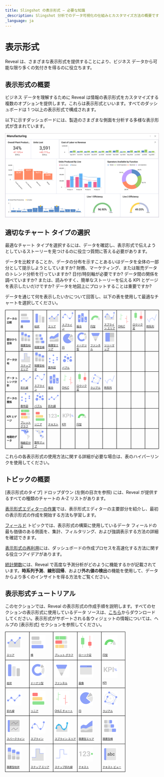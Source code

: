 ```yaml
---
title: Slingshot の表示形式 – 必要な知識 
_description: Slingshot 分析でのデータ可視化の仕組みとカスタマイズ方法の概要です。
_language: ja
---
```


# 表示形式

Reveal は、さまざまな表示形式を提供することにより、ビジネス データから可能な限り多くの気付きを得るのに役立ちます。

## 表示形式の概要

ビジネス データを理解するために Reveal は情報の表示形式をカスタマイズする複数のオプションを提供します。これらは表示形式といいます。すべてのダッシュボードは 1 つ以上の表示形式で構成されます。

以下に示すダッシュボードには、製造のさまざまな側面を分析する多様な表示形式が含まれています。

<img src="images/data-visualizations-example.png" alt="Reveal's log in screen" class="responsive-img"/>

## 適切なチャート タイプの選択

最適なチャート タイプを選択するには、データを確認し、表示形式で伝えようとしているストーリーを見つけるのに役立つ質問に答える必要があります。

データを比較することか、データの分布を示すことあるいはデータを全体の一部分として提示しようとしていますか? 財務、マーケティング、または販売データのトレンド分析を行っていますか? 日付/時刻軸が必要ですか? データ間の関係を調べていますか? または、読みやすく、簡単なストーリーを伝える KPI とゲージを表示したいだけですか? データを地図上にプロットすることは重要ですか?

データを通じて何を表示したいかについて回答し、以下の表を使用して最適なチャートを選択してください。

<style type="text/css">
td {
  border: 1px solid black;
  font-size: 60%;
}
</style>
<table>
<colgroup>
<col style="width: 6%" />
<col style="width: 6%" />
<col style="width: 6%" />
<col style="width: 6%" />
<col style="width: 6%" />
<col style="width: 6%" />
<col style="width: 6%" />
<col style="width: 6%" />
<col style="width: 6%" />
<col style="width: 6%" />
<col style="width: 6%" />
</colgroup>
<body>
  <tr>
    <td><b>データの比較</b></td>
    <td>
      <img src="images/Bar-Chart.png" alt="Bar Chart" /><br/>
      <a href="visualization-types/category-charts.md">棒</a>
    </td>
    <td>
      <img src="images/Column-Chart.png" alt="Column Chart" /><br/>
      <a href="visualization-types/category-charts.md">柱状</а>
    </td>
    <td>
      <img src="images/Area-Chart.png" alt="Area Chart" /><br/>
      <a href="visualization-types/category-charts.md">エリア</а>
    </td>
    <td>
      <img src="images/Spline-chart.png" alt="Spline Chart" /><br/>
      <a href="visualization-types/category-charts.md">スプライン</а>
    </td>
    <td>
      <img src="images/Combo-chart.png" alt="Combo Chart" /><br/>
      <a href="visualization-types/combo-charts.md">複合</a>
    </td>
    <td>
      <img src="images/Circular-chart.png" alt="Circular Gauge" /><br/>
      <a href="visualization-types/gauge-charts.html#circular-gauge">円型</a>
    </td>
    <td>
      <img src="images/Spline-Area-chart.png" alt="Spline with Area Chart" /><br/>
      <a href="visualization-types/category-charts.md">スプライン エリア</a>
    </td>
    <td>
      <img src="images/OHLC-chart.png" alt="OHLC Chart" /><br/>
      <a href="visualization-types/financial-charts.md">OHLC</a>
    </td>
    <td>
      <img src="images/Candlestick-chart.png" alt="Candlestick Chart" /><br/>
      <a href="visualization-types/financial-charts.md">ロウソク足</a>
    </td>
    <td>
      <img src="images/time-series-chart.png" alt="Time Series Chart" /><br/>
      <a href="visualization-types/time-series-charts.md">時系列
      </a>
    </td>
  </tr>
  <tr>
    <td><b>部分から全体</b></td>
    <td>
      <img src="images/Stacked-Column-Chart.png" alt="Stacked Column Chart" /><br/>
      <a href="visualization-types/category-charts.md">積層型柱状</a>
    </td>
    <td>
      <img src="images/Stacked-Bar-Chart.png" alt="Stacked Bar Chart" /><br/>
      <a href="visualization-types/category-charts.md">積層型棒</a>
    </td>
    <td>
      <img src="images/Stacked-Area-Chart.png" alt="Stacked Area Chart" /><br/>
      <a href="visualization-types/category-charts.md">積層型エリア</a>
    </td>
    <td>
      <img src="images/Pie-Chart.png" alt="Pie Chart" /><br/>
      <a href="visualization-types/category-charts.md">円</a>
    </td>
    <td>
      <img src="images/Doughnut-Chart.png" alt="Dougnut Chart" /><br/>
      <a href="visualization-types/category-charts.md">ドーナツ型</a>
    </td>
    <td>
      <img src ="images/funnel-chart.png" alt="Funnel Chart" /><br/>
      <a href="visualization-types/category-charts.md">ファンネル</a>
    </td>
    <td>
      <img src ="images/treemap-chart.png" alt="Treemap Chart" /><br/>
      <a href="visualization-types/treemap-charts.md">ツリーマップ</a>
    </td>
    <td />
    <td />
    <td />
  </tr>
  <tr>
    <td><b>データ分布</b></td>
    <td>
      <img src="images/step-area-Chart.png" alt="Step Area Chart" /><br/>
      <a href="visualization-types/category-charts.md">ステップ エリア</a>
    </td>
    <td>
      <img src="images/Stacked-Column-Chart.png" alt="Stacked Column Chart" /><br/>
      <a href="visualization-types/category-charts.md">積層型柱状</a>
    </td>
    <td>
      <img src="images/scatter-Chart.png" alt="Scatter Chart" /><br/>
      <a href="visualization-types/scatter-bubble-charts.md">散布図</а>
    </td>
    <td>
      <img src="images/bubble-Chart.png" alt="Bubble Chart" /><br/>
      <a href="visualization-types/scatter-bubble-charts.md">バブル</а>
    </td>
    <td />
    <td />
    <td />
    <td />
    <td />
    <td />
  <tr>
    <td><b>データ トレンド分析<b/></td>
    <td>
      <img src="images/line-chart.png" alt="Line Chart" /><br/>
      <a href="visualization-types/category-charts.md">折れ線</a>
    </td>
    <td>
      <img src="images/spline-Chart.png" alt="Spline Chart" /><br/>
      <a href="visualization-types/category-charts.md">スプライン</a>
    </td>
    <td>
      <img src="images/Combo-Chart.png" alt="Combo Chart" /><br/>
      <a href="visualization-types/combo-charts.md">複合</a>
    </td>
    <td>
      <img src="images/ohlc-Chart.png" alt="OHLC Chart" /><br/>
      <a href="visualization-types/financial-charts.md">OHLC</a>
    </td>
    <td>
      <img src="images/candlestick-Chart.png" alt="Candlestick Chart" /><br/>
      <a href="visualization-types/financial-charts.md">ロウソク足</a>
    </td>
    <td>
      <img src="images/radial-Chart.png" alt="Radial Chart" /><br/>
      <a href="visualization-types/radial-charts.md">ラジアル</a>
    </td>
    <td>
      <img src="images/time-series-chart.png" alt="Time Series Chart" /><br/>
      <a href="visualization-types/time-series-charts.md">時系列
      </a>
    </td>
    <td />
    <td />
    <td />
  </tr>
  <tr>
  <td><b>データの関係</b></td>
  <td>
    <img src="images/scatter-chart.png" alt="Scatter Chart" /><br/>
    <a href="visualization-types/scatter-bubble-charts.md">散布図</а>
  </td>
  <td>
    <img src="images/Bubble-chart.png" alt="Bubble Chart" /><br/>
    <a href="visualization-types/scatter-bubble-charts.md">バブル</а>
  </td>
  <td>
    <img src="images/line-chart.png" alt="Line Chart" /><br/>
    <a href="visualization-types/category-charts.md">折れ線</a>
  </td>
  <td />
  <td />
  <td />
  <td />
  <td />
  <td />
  <td />
  </tr>
  <tr>
  <td><b>KPI とゲージ</b></td>
  <td>
    <img src="images/bullet-graph-gauge.png" alt="Bullet Graph Gauge" /><br/>
    <a href="visualization-types/gauge-charts.html#bullet-graph">ブレット グラフ</a>
  </td>
  <td>
    <img src="images/linear-gauge.png" alt="Linear Gauge" /><br/>
    <a href="visualization-types/gauge-charts.html#linear-gauge">リニア</а>
  </td>
  <td>
    <img src="images/text-gauge.png" alt="Text Chart" /><br/>
    <a href="visualization-types/gauge-charts.html#text-gauge">テキスト</a>
  </td>
  <td>
    <img src="images/kpi.png" alt="KPI Gauge" /><br/>
    <a href="visualization-types/kpi-gauge.md">KPI</a>
  </td>
  <td>
    <img src="images/circular-gauge.png" alt="Circular Gauge" /><br/>
    <a href="visualization-types/gauge-charts.html#circular-gauge">円型</a>
  </td>
  <td />
    <td />
    <td />
    <td />
    <td />
  </tr>
  <tr>
  <td><b>地理的データ</b></td>
  <td>
    <img src="images/choropleth-map.png" alt="Choropleth Map" /><br/>
    <a href="visualization-types/choropleth-map/choropleth-map.md">階級区分図</a>
  </td>
  <td>
    <img src="images/scatter-map.png" alt="Scatter Map" /><br/>
    <a href="visualization-types/scatter-map/scatter-map.md">散布マップ</a>
  </td>
  <td />
  <td />
  <td />
  <td />
  <td />
  <td />
  <td />
  <td />
</body>
</table>

これらの各表示形式の使用方法に関する詳細が必要な場合は、表のハイパーリンクを使用してください。

## トピックの概要

[表示形式のタイプ] ドロップダウン (左側の目次を参照) には、Reveal が提供するすべての種類のチャートの A-Z リストがあります。

[表示形式エディターの作業](visualizations-editor.md)では、表示形式エディターの主要部分を紹介し、最初の表示形式の作成を開始する方法も学習します。

[フィールド](fields/overview.md) トピックでは、表示形式の構築に使用しているデータ フィールドの最も価値のある側面を、集計、フィルタリング、および強調表示する方法の詳細を確認できます。

[表示形式の再利用](reusing-visualizations.md)には、ダッシュボードの作成プロセスを高速化する方法に関する役立つアイデアがあります。

[統計関数](statistical-functions.md)には、Reveal で高度な予測分析がどのように機能するかが記載されています。**時系列予測**、**線形回帰**、および**外れ値の検出**の機能を使用して、データからより多くのインサイトを得る方法をご覧ください。


## 表示形式チュートリアル

このセクションでは、Reveal の表示形式の作成手順を説明します。すべてのセクションの表示形式に使用しているデータ ソースは、[こちら](https://download.infragistics.com/reportplus/help/samples/Reveal_Visualization_Tutorials.xlsx)からダウンロードしてください。表示形式がサポートされる各ウィジェットの情報については、ヘルプの [表示形式] セクションを参照してください。

<table>
<colgroup>
<col style="width: 20%" />
<col style="width: 20%" />
<col style="width: 20%" />
<col style="width: 20%" />
<col style="width: 20%" />
</colgroup>
<tbody>
<tr class="odd">
<td><p><img src="images/Area-Chart.png" alt="Area Chart" /><br />
</p>
<p><a href="~/jp/visualization-tutorials/simple-charts.md">エリア</a><br />
</p></td>
<td><p><img src="images/Bar-Chart.png" alt="Bar Chart" /><br />
</p>
<p><a href="~/jp/visualization-tutorials/simple-charts.md">棒</a><br />
</p></td>
<td><p><img src="images/Bullet-Graph-Gauge.png" alt="Bullet Graph Gauge" /><br />
</p>
<p><a href="~/jp/visualization-tutorials/gauge-charts.md">ブレット グラフ</a><br />
</p></td>
<td><p><img src="images/Candlestick-Chart.png" alt="Candlestick Chart" /><br />
</p>
<p><a href="~/jp/visualization-tutorials/candlestick-chart.md">ローソク足</a><br />
</p></td>
<td><p><img src="images/Circular-Gauge.png" alt="Circular Gauge" /><br />
</p>
<p><a href="~/jp/visualization-tutorials/gauge-charts.md">円型</a><br />
</p></td>
</tr>
<tr class="even">
<td><p><img src="images/Column-Chart.png" alt="Column Chart" /><br />
</p>
<p><a href="~/jp/visualization-tutorials/simple-charts.md">柱状</a><br />
</p></td>
<td><p><img src="images/Doughnut-Chart.png" alt="Doughnut Chart" /><br />
</p>
<p><a href="~/jp/visualization-tutorials/simple-charts.md">ドーナツ型</a><br />
</p></td>
<td><p><img src="images/Funnel-Chart.png" alt="Funnel Chart" /><br />
</p>
<p><a href="~/jp/visualization-tutorials/simple-charts.md">ファンネル</a><br />
</p></td>
<td><p><img src="images/image-view.png" alt="Image Chart" /><br />
</p>
<p><a href="~/jp/visualization-tutorials/image-chart.md">画像</a><br />
</p></td>
<td><p><img src="images/kpi.png" alt="kpi" /><br />
</p>
<p><a href="~/jp/visualization-tutorials/kpi-gauge.md">KPI</a><br />
</p></td>
</tr>
<tr class="odd">
<td><p><img src="images/Line-Chart.png" alt="Line Chart" /><br />
</p>
<p><a href="~/jp/visualization-tutorials/simple-charts.md">折れ線</a><br />
</p></td>
<td><p><img src="images/Linear-Gauge.png" alt="Linear Gauge" /><br />
</p>
<p><a href="~/jp/visualization-tutorials/gauge-charts.md">リニア</a><br />
</p></td>
<td><p><img src="images/OHLC-Chart.png" alt="OHLC Chart" /><br />
</p>
<p><a href="~/jp/visualization-tutorials/ohlc-chart.md">OHLC チャート</a><br />
</p></td>
<td><p><img src="images/Pie-Chart.png" alt="Pie Chart" /><br />
</p>
<p><a href="~/jp/visualization-tutorials/simple-charts.md">円</a><br />
</p></td>
<td><p><img src="images/radial-chart.png" alt="Radial Chart" /><br />
</p>
<p><a href="~/jp/visualization-tutorials/simple-charts.md">ラジアル</a><br />
</p></td>
</tr>
<tr class="even">
<td><p><img src="images/Sparkline-Chart.png" alt="Sparkline Chart" /><br />
</p>
<p><a href="~/jp/visualization-tutorials/sparkline-charts.md">スパークライン</a><br />
</p></td>
<td><p><img src="images/Spline-Chart.png" alt="Spline Chart" /><br />
</p>
<p><a href="~/jp/visualization-tutorials/simple-charts.md">スプライン</a><br />
</p></td>
<td><p><img src="images/Spline-Area.png" alt="Spline Area" /><br />
</p>
<p><a href="~/jp/visualization-tutorials/simple-charts.md">スプライン エリア</a><br />
</p></td>
<td><p><img src="images/Stacked-Area-Chart.png" alt="Stacked Area Chart" /><br />
</p>
<p><a href="~/jp/visualization-tutorials/stacked-charts.md">積層型エリア</a><br />
</p></td>
<td><p><img src="images/Stacked-Bar-Chart.png" alt="Stacked Bar Chart" /><br />
</p>
<p><a href="~/jp/visualization-tutorials/stacked-charts.md">積層型棒</a><br />
</p></td>
</tr>
<tr class="odd">
<td><p><img src="images/Stacked-Column-Chart.png" alt="Stacked Column Chart" /><br />
</p>
<p><a href="~/jp/visualization-tutorials/stacked-charts.md">積層型柱状</a><br />
</p></td>
<td><p><img src="images/Step-Area-Chart.png" alt="Step Area Chart" /><br />
</p>
<p><a href="~/jp/visualization-tutorials/simple-charts.md">ステップ エリア</a><br />
</p></td>
<td><p><img src="images/Step-Line-Chart.png" alt="Step Line Chart" /><br />
</p>
<p><a href="~/jp/visualization-tutorials/simple-charts.md">ステップ折れ線</a><br />
</p></td>
<td><p><img src="images/Text-Gauge.png" alt="Text Gauge" /><br />
</p>
<p><a href="~/jp/visualization-tutorials/gauge-charts.md">テキスト</a><br />
</p></td>
<td><p><img src="images/Text-View.png" alt="Text View" /><br />
</p>
<p><a href="~/jp/visualization-tutorials/text-view.md">テキスト ビュー</a><br />
</p></td>
</tr>
</tbody>
</table>
